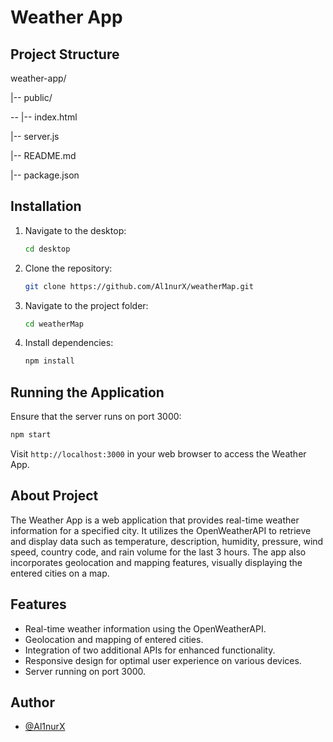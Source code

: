 # Weather App

## Project Structure

weather-app/

|-- public/

-- |-- index.html

|-- server.js

|-- README.md

|-- package.json


## Installation

1. Navigate to the desktop:

   ```bash
   cd desktop

2. Clone the repository:

   ```bash
   git clone https://github.com/Al1nurX/weatherMap.git

3. Navigate to the project folder:

   ```bash
   cd weatherMap

4. Install dependencies:
   
   ```bash
   npm install

## Running the Application

Ensure that the server runs on port 3000:

   ```bash
   npm start
   ```

Visit `http://localhost:3000` in your web browser to access the Weather App.

## About Project

The Weather App is a web application that provides real-time weather information for a specified city. It utilizes the OpenWeatherAPI to retrieve and display data such as temperature, description, humidity, pressure, wind speed, country code, and rain volume for the last 3 hours. The app also incorporates geolocation and mapping features, visually displaying the entered cities on a map.

## Features

- Real-time weather information using the OpenWeatherAPI.
- Geolocation and mapping of entered cities.
- Integration of two additional APIs for enhanced functionality.
- Responsive design for optimal user experience on various devices.
- Server running on port 3000.

## Author

- [@Al1nurX](https://www.github.com/Al1nurX)
